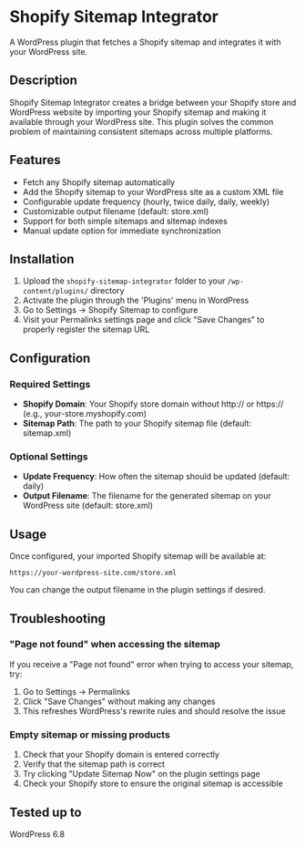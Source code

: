 # Shopify Sitemap Integrator

A WordPress plugin that fetches a Shopify sitemap and integrates it with your WordPress site.

## Description

Shopify Sitemap Integrator creates a bridge between your Shopify store and WordPress website by importing your Shopify sitemap and making it available through your WordPress site. This plugin solves the common problem of maintaining consistent sitemaps across multiple platforms.

## Features

- Fetch any Shopify sitemap automatically
- Add the Shopify sitemap to your WordPress site as a custom XML file
- Configurable update frequency (hourly, twice daily, daily, weekly)
- Customizable output filename (default: store.xml)
- Support for both simple sitemaps and sitemap indexes
- Manual update option for immediate synchronization

## Installation

1. Upload the `shopify-sitemap-integrator` folder to your `/wp-content/plugins/` directory
2. Activate the plugin through the 'Plugins' menu in WordPress
3. Go to Settings → Shopify Sitemap to configure
4. Visit your Permalinks settings page and click "Save Changes" to properly register the sitemap URL

## Configuration

### Required Settings

- **Shopify Domain**: Your Shopify store domain without http:// or https:// (e.g., your-store.myshopify.com)
- **Sitemap Path**: The path to your Shopify sitemap file (default: sitemap.xml)

### Optional Settings

- **Update Frequency**: How often the sitemap should be updated (default: daily)
- **Output Filename**: The filename for the generated sitemap on your WordPress site (default: store.xml)

## Usage

Once configured, your imported Shopify sitemap will be available at:

```
https://your-wordpress-site.com/store.xml
```

You can change the output filename in the plugin settings if desired.

## Troubleshooting

### "Page not found" when accessing the sitemap

If you receive a "Page not found" error when trying to access your sitemap, try:

1. Go to Settings → Permalinks
2. Click "Save Changes" without making any changes
3. This refreshes WordPress's rewrite rules and should resolve the issue

### Empty sitemap or missing products

1. Check that your Shopify domain is entered correctly
2. Verify that the sitemap path is correct
3. Try clicking "Update Sitemap Now" on the plugin settings page
4. Check your Shopify store to ensure the original sitemap is accessible

## Tested up to

WordPress 6.8
